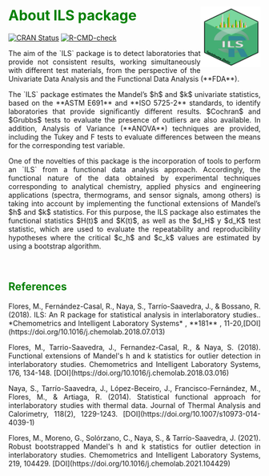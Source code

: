 
# <span style="color: green"> About ILS package </span> <img src="man/figures/logo.png" align="right" alt="" width=120, height=120 />


<!-- badges: start -->
<a href="https://cloud.r-project.org/web/packages/ILS"
class="pkgdown-release"><img
src="https://www.r-pkg.org/badges/version/pkgdown"
alt="CRAN Status" /></a>
<a href="https://github.com/mflores72000/ILS"
class="pkgdown-devel"><img
src="https://github.com/r-lib/pkgdown/workflows/R-CMD-check/badge.svg" alt="R-CMD-check"/></a> 
<!-- badges: end -->


<p style="text-align:justify;">The aim of the `ILS` package is to detect laboratories that provide not consistent results, working simultaneously with different test materials, from the perspective of the Univariate Data Analysis and the Functional Data Analysis (**FDA**).</p>

<p style="text-align:justify;">The `ILS` package estimates the Mandel’s $h$ and $k$ univariate statistics, based on the **ASTM E691** and **ISO 5725-2** standards, to identify laboratories that provide significantly different results. $Cochran$ and $Grubbs$ tests to evaluate the presence of outliers are also available. In addition, Analysis of Variance (**ANOVA**) techniques are provided, including the Tukey and F tests to evaluate differences between the means for the corresponding test variable.</p>

<p style="text-align:justify;"> One of the novelties of this package is the incorporation of tools to perform an `ILS` from a functional data analysis approach. Accordingly, the functional nature of the data obtained by experimental techniques corresponding to analytical chemistry, applied physics and engineering applications (spectra, thermograms, and sensor signals, among others) is taking into account by implementing the functional extensions of Mandel’s $h$ and $k$ statistics. For this purpose, the ILS package also estimates the functional statistics $H(t)$ and $K(t)$, as well as the $d_H$ y $d_K$ test statistic, which are used to evaluate the repeatability and reproducibility hypotheses where the critical $c_h$ and $c_k$ values are estimated by using a bootstrap algorithm.</p>

<br>

## <span style="color: green"> References </span>


<p style="text-align:justify;"> Flores, M., Fernández-Casal, R., Naya, S., Tarrío-Saavedra, J., & Bossano, R. (2018). ILS: An R package for statistical analysis in interlaboratory studies.. *Chemometrics and Intelligent Laboratory Systems* , **181** , 11-20,[DOI](https://doi.org/10.1016/j.chemolab.2018.07.013) </p> 

<p style="text-align:justify;"> Flores, M., Tarrio-Saavedra, J., Fernandez-Casal, R., & Naya, S. (2018). Functional extensions of Mandel's h and k statistics for outlier detection in interlaboratory studies. Chemometrics and Intelligent Laboratory Systems, 176, 134-148. [DOI](https://doi.org/10.1016/j.chemolab.2018.03.016)</p>

<p style="text-align:justify;"> Naya, S., Tarrío-Saavedra, J., López-Beceiro, J., Francisco-Fernández, M., Flores, M., & Artiaga, R. (2014). Statistical functional approach for interlaboratory studies with thermal data. Journal of Thermal Analysis and Calorimetry, 118(2), 1229-1243. [DOI](https://doi.org/10.1007/s10973-014-4039-1)</p>

<p style="text-align:justify;"> Flores, M., Moreno, G., Solórzano, C., Naya, S., & Tarrío-Saavedra, J. (2021). Robust bootstrapped Mandel's h and k statistics for outlier detection in interlaboratory studies. Chemometrics and Intelligent Laboratory Systems, 219, 104429. [DOI](https://doi.org/10.1016/j.chemolab.2021.104429)</p>

